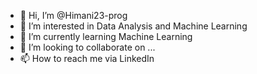 - 👋 Hi, I’m @Himani23-prog
- 👀 I’m interested in Data Analysis and Machine Learning
- 🌱 I’m currently learning Machine Learning
- 💞️ I’m looking to collaborate on ...
- 📫 How to reach me via LinkedIn

<!---
Himani23-prog/Himani23-prog is a ✨ special ✨ repository because its `README.md` (this file) appears on your GitHub profile.
You can click the Preview link to take a look at your changes.
--->
